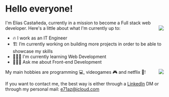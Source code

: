 # Hello everyone!

I'm Elias Castañeda, currently in a mission to become a Full stack web developer.
  <img align="right" src="https://github-readme-stats.vercel.app/api/?username=e71az&theme=radical&show_icons=true" />
Here's a little about what I'm currently up to:

- 🔥 I work as an IT Engineer
- 🏗 I’m currently working on building more projects in order to be able to showcase my skills
- 🧙🏻‍♂️ I'm currently learning Web Development <code><img height="14" src="https://tl.vhv.rs/dpng/s/456-4562295_library-of-javascript-icon-graphic-freeuse-png-files.png"></code>
- 👨🏻‍🎓 Ask me about Front-end Development

My main hobbies are programming 💻, videogames 🎮 and netflix 🍿!
<img align="right" src="https://github-readme-stats.vercel.app/api/top-langs/?username=e71az&layout=compact&theme=tokyonight" />
<!-- [![Top Langs](https://github-readme-stats.vercel.app/api/top-langs/?username=e71az&layout=compact&theme=tokyonight)](https://github.com/e71az/github-readme-stats) -->

If you want to contact me, the best way is either through a [LinkedIn](https://www.linkedin.com/in/e71az/) DM or through my personal mail: e71az@icloud.com
